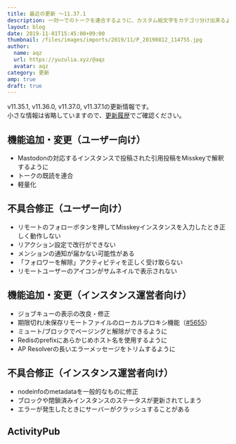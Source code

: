 ```yaml
---
title: 最近の更新 ～11.37.1
description: 一対一でのトークを連合するように、カスタム絵文字をカテゴリ分け出来るように など
layout: blog
date: 2019-11-01T15:45:00+09:00
thumbnail: /files/images/imports/2019/11/P_20190812_114755.jpg
author:
  name: aqz
  url: https://yuzulia.xyz/@aqz
  avatar: aqz
category: 更新
amp: true
draft: true
---
```

v11.35.1, v11.36.0, v11.37.0, v11.37.1の更新情報です。  
小さな情報は省略していますので、[更新履歴](https://github.com/syuilo/misskey/blob/master/CHANGELOG.md#11371-20200107)でご確認ください。

## 機能追加・変更（ユーザー向け）
- Mastodonの対応するインスタンスで投稿された引用投稿をMisskeyで解釈するように
- トークの既読を連合
- 軽量化

## 不具合修正（ユーザー向け）
- リモートのフォローボタンを押してMisskeyインスタンスを入力したとき正しく動作しない
- リアクション設定で改行ができない
- メンションの通知が届かない可能性がある
- 「フォロワーを解除」アクティビティを正しく受け取らない
- リモートユーザーのアイコンがサムネイルで表示されない

## 機能追加・変更（インスタンス運営者向け）
- ジョブキューの表示の改良・修正
- 期限切れ/未保存リモートファイルのローカルプロキシ機能（[#5655](https://github.com/syuilo/misskey/pull/5655)）
- ミュート/ブロックでページングと解除ができるように
- Redisのprefixにあらかじめホスト名を使用するように
- AP Resolverの長いエラーメッセージをトリムするように

## 不具合修正（インスタンス運営者向け）
- nodeinfoのmetadataを一般的なものに修正
- ブロックや閉鎖済みインスタンスのステータスが更新されてしまう
- エラーが発生したときにサーバーがクラッシュすることがある

## ActivityPub


